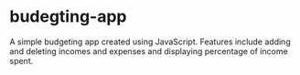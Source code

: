 # budegting-app
A simple budgeting app created using JavaScript. Features include adding and deleting incomes and expenses and displaying percentage of income spent.
